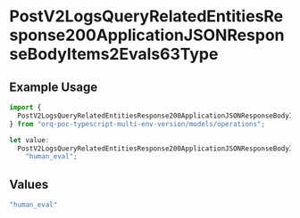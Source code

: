 # PostV2LogsQueryRelatedEntitiesResponse200ApplicationJSONResponseBodyItems2Evals63Type

## Example Usage

```typescript
import {
  PostV2LogsQueryRelatedEntitiesResponse200ApplicationJSONResponseBodyItems2Evals63Type,
} from "orq-poc-typescript-multi-env-version/models/operations";

let value:
  PostV2LogsQueryRelatedEntitiesResponse200ApplicationJSONResponseBodyItems2Evals63Type =
    "human_eval";
```

## Values

```typescript
"human_eval"
```